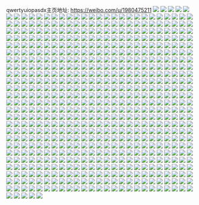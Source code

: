 qwertyuiopasdx主页地址: https://weibo.com/u/1980475211 
![](https://wx4.sinaimg.cn/mw2000/760ba74bly1h9k00n36eyj20u01t2n0a.jpg) 
![](https://wx4.sinaimg.cn/mw2000/760ba74bly1h9k00labpuj20u01t2q5z.jpg) 
![](https://wx4.sinaimg.cn/mw2000/760ba74bly1h9jrll1d9nj20wa16jtup.jpg) 
![](https://wx4.sinaimg.cn/mw2000/760ba74bly1h9aci6cswxj22u324k4qq.jpg) 
![](https://wx4.sinaimg.cn/mw2000/760ba74bly1h97wzvgop1j20wr0okn9o.jpg) 
![](https://wx4.sinaimg.cn/mw2000/760ba74bly1h94jmiwodlj21410u0786.jpg) 
![](https://wx4.sinaimg.cn/mw2000/760ba74bly1h94jmpvxgaj20u0140tcw.jpg) 
![](https://wx4.sinaimg.cn/mw2000/760ba74bly1h94jmqciivj20u0140tfi.jpg) 
![](https://wx4.sinaimg.cn/mw2000/760ba74bly1h90raaej6dj20jj0q076k.jpg) 
![](https://wx4.sinaimg.cn/mw2000/760ba74bly1h8z6myk8o9j20u01t1gmh.jpg) 
![](https://wx4.sinaimg.cn/mw2000/760ba74bly1h8m6moy8s3j21jk223nl0.jpg) 
![](https://wx4.sinaimg.cn/mw2000/760ba74bly1h8m6moj9dsj21jk2237wh.jpg) 
![](https://wx4.sinaimg.cn/mw2000/760ba74bly1h8m6mpfs2jj21jk25bkgc.jpg) 
![](https://wx4.sinaimg.cn/mw2000/760ba74bly1h8m6mq17shj21jk223x08.jpg) 
![](https://wx4.sinaimg.cn/mw2000/760ba74bly1h8fgpt0vmxj21zx2nwe81.jpg) 
![](https://wx4.sinaimg.cn/mw2000/760ba74bly1h8fgpjvkwnj229q30zu0x.jpg) 
![](https://wx4.sinaimg.cn/mw2000/760ba74bly1h80cdphwzmj229i30pb2b.jpg) 
![](https://wx4.sinaimg.cn/mw2000/760ba74bly1h80cdni2dmj22c0340kjp.jpg) 
![](https://wx4.sinaimg.cn/mw2000/760ba74bly1h80cdgxd7oj22c033z1kz.jpg) 
![](https://wx4.sinaimg.cn/mw2000/760ba74bly1h80cdquczjj22c0340kjm.jpg) 
![](https://wx4.sinaimg.cn/mw2000/760ba74bly1h7nj5rzy2nj227k340qv8.jpg) 
![](https://wx4.sinaimg.cn/mw2000/760ba74bly1h7nj5x17hkj22c0340x6q.jpg) 
![](https://wx4.sinaimg.cn/mw2000/760ba74bly1h7nj5ojhczj22c03404qs.jpg) 
![](https://wx4.sinaimg.cn/mw2000/760ba74bly1h7nj5z0n31j22c0340b2c.jpg) 
![](https://wx4.sinaimg.cn/mw2000/760ba74bly1h7nj5mbtd7j22c0340npj.jpg) 
![](https://wx4.sinaimg.cn/mw2000/760ba74bly1h7nj5pex4bj22av32jb2a.jpg) 
![](https://wx4.sinaimg.cn/mw2000/760ba74bly1h7mb790vxsj228z2zz1ky.jpg) 
![](https://wx4.sinaimg.cn/mw2000/760ba74bly1h7mb77huz4j22c0340nin.jpg) 
![](https://wx4.sinaimg.cn/mw2000/760ba74bly1h7fij8qgzzj22c0340hdu.jpg) 
![](https://wx4.sinaimg.cn/mw2000/760ba74bly1h7fij7cvzzj21ys2mdb2b.jpg) 
![](https://wx4.sinaimg.cn/mw2000/760ba74bly1h7ef0f6cetj20u0190nbi.jpg) 
![](https://wx4.sinaimg.cn/mw2000/760ba74bly1h7ef0hksr4j20u0190as6.jpg) 
![](https://wx4.sinaimg.cn/mw2000/760ba74bly1h7ef0gq29kj20u01914ab.jpg) 
![](https://wx4.sinaimg.cn/mw2000/760ba74bly1h7ef0i4iszj20u0190dpn.jpg) 
![](https://wx4.sinaimg.cn/mw2000/760ba74bly1h78dbop3gaj20u014sgob.jpg) 
![](https://wx4.sinaimg.cn/mw2000/760ba74bly1h78dbmiayoj20u014sjxm.jpg) 
![](https://wx4.sinaimg.cn/mw2000/760ba74bly1h78dbn6yx8j20u0140mzx.jpg) 
![](https://wx4.sinaimg.cn/mw2000/760ba74bly1h78dblwo8mj20u014stno.jpg) 
![](https://wx4.sinaimg.cn/mw2000/760ba74bly1h78dbnv6v3j20u014sdnb.jpg) 
![](https://wx4.sinaimg.cn/mw2000/760ba74bly1h78dbp65owj20u01400tr.jpg) 
![](https://wx4.sinaimg.cn/mw2000/760ba74bly1h78dbq2qjsj20u0140k0f.jpg) 
![](https://wx4.sinaimg.cn/mw2000/760ba74bly1h78dbl0fzwj20u014s10i.jpg) 
![](https://wx4.sinaimg.cn/mw2000/760ba74bly1h6zzf0xfflj20zk1hck10.jpg) 
![](https://wx4.sinaimg.cn/mw2000/760ba74bly1h6zzf2h7uvj20zk1hcn6t.jpg) 
![](https://wx4.sinaimg.cn/mw2000/760ba74bly1h6zxi3ouxtj213t1h37r6.jpg) 
![](https://wx4.sinaimg.cn/mw2000/760ba74bly1h6zzf4aofzj217g1lxhc2.jpg) 
![](https://wx4.sinaimg.cn/mw2000/760ba74bly1h6y5zttzu3j20u014013s.jpg) 
![](https://wx4.sinaimg.cn/mw2000/760ba74bly1h6y5zt07y2j20u013ztg5.jpg) 
![](https://wx4.sinaimg.cn/mw2000/760ba74bly1h6y5zrpxuoj20u014043w.jpg) 
![](https://wx4.sinaimg.cn/mw2000/760ba74bly1h6y5zr2bxuj20u01403yr.jpg) 
![](https://wx4.sinaimg.cn/mw2000/760ba74bly1h6y5zqm1mdj21400u0tc1.jpg) 
![](https://wx4.sinaimg.cn/mw2000/760ba74bly1h6y5zs9ejmj21400u0wik.jpg) 
![](https://wx4.sinaimg.cn/mw2000/760ba74bly1h5ckjjndx9j21ud2rkx6p.jpg) 
![](https://wx4.sinaimg.cn/mw2000/760ba74bly1h53yz5aytnj21qx2bwe82.jpg) 
![](https://wx4.sinaimg.cn/mw2000/760ba74bly1h53yz6duicj20wi17ctli.jpg) 
![](https://wx4.sinaimg.cn/mw2000/760ba74bly1h4ntgvsgotj22c03407wk.jpg) 
![](https://wx4.sinaimg.cn/mw2000/760ba74bly1h4ntgdado3j22c0340npe.jpg) 
![](https://wx4.sinaimg.cn/mw2000/760ba74bly1h4ntgoglswj22c0340npe.jpg) 
![](https://wx4.sinaimg.cn/mw2000/760ba74bly1h4nth07y3uj223d2shb29.jpg) 
![](https://wx4.sinaimg.cn/mw2000/760ba74bly1h4ntihjvjpj226s2x2b29.jpg) 
![](https://wx4.sinaimg.cn/mw2000/760ba74bly1h4ntigm8boj22c03401kz.jpg) 
![](https://wx4.sinaimg.cn/mw2000/760ba74bly1h4ntgxvvraj22c0340hdt.jpg) 
![](https://wx4.sinaimg.cn/mw2000/760ba74bly1h4ntgypge0j22n91zgb29.jpg) 
![](https://wx4.sinaimg.cn/mw2000/760ba74bly1h4ntght3u2j220s2p1kjl.jpg) 
![](https://wx4.sinaimg.cn/mw2000/760ba74bly1h4ntgjqxwlj22c0340qv7.jpg) 
![](https://wx4.sinaimg.cn/mw2000/760ba74bly1h4ntgu7ivdj22c0340hdu.jpg) 
![](https://wx4.sinaimg.cn/mw2000/760ba74bly1h4ntt0x0hsj22c0340b2a.jpg) 
![](https://wx4.sinaimg.cn/mw2000/760ba74bly1h4ntgcbujgj20vc15sne8.jpg) 
![](https://wx4.sinaimg.cn/mw2000/760ba74bly1h4ntglkwavj22c03407wj.jpg) 
![](https://wx4.sinaimg.cn/mw2000/760ba74bly1h4ntjqrwftj20tx13xx5s.jpg) 
![](https://wx4.sinaimg.cn/mw2000/760ba74bly1h4ntifacphj22782xn4qr.jpg) 
![](https://wx4.sinaimg.cn/mw2000/760ba74bly1h4ntgwwlubj224p2uax6p.jpg) 
![](https://wx4.sinaimg.cn/mw2000/760ba74bly1h4n2h4be2rj20u0140wxa.jpg) 
![](https://wx4.sinaimg.cn/mw2000/760ba74bly1h4n2h3ndxpj20u2142k54.jpg) 
![](https://wx4.sinaimg.cn/mw2000/760ba74bly1h4n2h32v6wj20rl10sdy4.jpg) 
![](https://wx4.sinaimg.cn/mw2000/760ba74bly1h4n2h1wqglj20u2142wr0.jpg) 
![](https://wx4.sinaimg.cn/mw2000/760ba74bly1h4n2h7q3s5j229p30xx6p.jpg) 
![](https://wx4.sinaimg.cn/mw2000/760ba74bly1h4n2h9eeslj20vc15swwd.jpg) 
![](https://wx4.sinaimg.cn/mw2000/760ba74bly1h4n2hwqt3zj23402c0hdu.jpg) 
![](https://wx4.sinaimg.cn/mw2000/760ba74bly1h4n2h52nvlj20u0140qes.jpg) 
![](https://wx4.sinaimg.cn/mw2000/760ba74bly1h4n2h5pquaj22c0340neg.jpg) 
![](https://wx4.sinaimg.cn/mw2000/760ba74bly1h3izgo72knj22c0340npe.jpg) 
![](https://wx4.sinaimg.cn/mw2000/760ba74bly1h3b7h5mvu7j218z0u0n9v.jpg) 
![](https://wx4.sinaimg.cn/mw2000/760ba74bly1h3b7wz6v3xj22c01r0b2a.jpg) 
![](https://wx4.sinaimg.cn/mw2000/760ba74bly1h3b7h6f9qyj22c01r0u0x.jpg) 
![](https://wx4.sinaimg.cn/mw2000/760ba74bly1h3b7h59tw2j23402c0b2a.jpg) 
![](https://wx4.sinaimg.cn/mw2000/760ba74bly1h3b7h819r3j23402c0e83.jpg) 
![](https://wx4.sinaimg.cn/mw2000/760ba74bly1h3b7h48chgj20gg0ccmz1.jpg) 
![](https://wx4.sinaimg.cn/mw2000/760ba74bly1h334ukg1jgj21ur2s51ky.jpg) 
![](https://wx4.sinaimg.cn/mw2000/760ba74bly1h334uje2ndj222o3407wj.jpg) 
![](https://wx4.sinaimg.cn/mw2000/760ba74bly1h334udfj1fj222o340u0x.jpg) 
![](https://wx4.sinaimg.cn/mw2000/760ba74bly1h3354xbqzdj21rd2n24p4.jpg) 
![](https://wx4.sinaimg.cn/mw2000/760ba74bly1h334ufxlv0j23402c0kjm.jpg) 
![](https://wx4.sinaimg.cn/mw2000/760ba74bly1h334ucav9vj22801o04qp.jpg) 
![](https://wx4.sinaimg.cn/mw2000/760ba74bly1h334ui0zvpj23402c0tyi.jpg) 
![](https://wx4.sinaimg.cn/mw2000/760ba74bly1h334uh3km0j222o340b29.jpg) 
![](https://wx4.sinaimg.cn/mw2000/760ba74bly1h334ulhvw7j222o3407wh.jpg) 
![](https://wx4.sinaimg.cn/mw2000/760ba74bly1h2ie5jww8oj21e011i7l0.jpg) 
![](https://wx4.sinaimg.cn/mw2000/760ba74bly1h2ie5doq8cj21e011i192.jpg) 
![](https://wx4.sinaimg.cn/mw2000/760ba74bly1h2ie5ixqmwj21e011ik6d.jpg) 
![](https://wx4.sinaimg.cn/mw2000/760ba74bly1h2ie5i7dvfj21e011i7k3.jpg) 
![](https://wx4.sinaimg.cn/mw2000/760ba74bly1h2ie5fdixpj21e011iwvf.jpg) 
![](https://wx4.sinaimg.cn/mw2000/760ba74bly1h2ie5hc84tj21e011itrh.jpg) 
![](https://wx4.sinaimg.cn/mw2000/760ba74bly1h1ysmtjdf9j21n72gshdt.jpg) 
![](https://wx4.sinaimg.cn/mw2000/760ba74bly1h1ysmvigalj21z22yle82.jpg) 
![](https://wx4.sinaimg.cn/mw2000/760ba74bly1h1snxoio8ij22c03404qq.jpg) 
![](https://wx4.sinaimg.cn/mw2000/760ba74bly1h1snxr0tyyj22c0340b29.jpg) 
![](https://wx4.sinaimg.cn/mw2000/760ba74bly1h1snxq7b2zj21ac1sd4qp.jpg) 
![](https://wx4.sinaimg.cn/mw2000/760ba74bly1h1snxsaapsj21va2hq1ky.jpg) 
![](https://wx4.sinaimg.cn/mw2000/760ba74bly1h1snxpgys8j21o0280u0x.jpg) 
![](https://wx4.sinaimg.cn/mw2000/760ba74bly1h1sny9hqxyj22c0340hdv.jpg) 
![](https://wx4.sinaimg.cn/mw2000/760ba74bly1h1m53x3wymj23402by7wj.jpg) 
![](https://wx4.sinaimg.cn/mw2000/760ba74bly1h1m53ttmonj23402byhdu.jpg) 
![](https://wx4.sinaimg.cn/mw2000/760ba74bly1h1m541u43bj23402by7wj.jpg) 
![](https://wx4.sinaimg.cn/mw2000/760ba74bly1h1m53mfhj9j23402bye83.jpg) 
![](https://wx4.sinaimg.cn/mw2000/760ba74bly1h1m53yqujmj23402by1ky.jpg) 
![](https://wx4.sinaimg.cn/mw2000/760ba74bly1h1m587n217j23402byb2a.jpg) 
![](https://wx4.sinaimg.cn/mw2000/760ba74bly1h1m54531pkj23402byb2b.jpg) 
![](https://wx4.sinaimg.cn/mw2000/760ba74bly1h1m53ry4exj23402byu0z.jpg) 
![](https://wx4.sinaimg.cn/mw2000/760ba74bly1h1m53ouglwj22c033yb2b.jpg) 
![](https://wx4.sinaimg.cn/mw2000/760ba74bly1h1gkft9tk1j21kw2dcx6q.jpg) 
![](https://wx4.sinaimg.cn/mw2000/760ba74bly1h1gkia7b7nj21kw2dcnpd.jpg) 
![](https://wx4.sinaimg.cn/mw2000/760ba74bly1h1gkktzce9j21kw2dcqv6.jpg) 
![](https://wx4.sinaimg.cn/mw2000/760ba74bly1h1gkkqdrr1j21kw2dcnpe.jpg) 
![](https://wx4.sinaimg.cn/mw2000/760ba74bly1h1gkfxbdc5j21kw2dcx6q.jpg) 
![](https://wx4.sinaimg.cn/mw2000/760ba74bly1h1gkfp2ogxj21kw2dchdt.jpg) 
![](https://wx4.sinaimg.cn/mw2000/760ba74bly1h0r200229oj23402c0hdt.jpg) 
![](https://wx4.sinaimg.cn/mw2000/760ba74bly1h0r1zvqtrij22c033yu0z.jpg) 
![](https://wx4.sinaimg.cn/mw2000/760ba74bly1h0r1ys28omj227o2y81kz.jpg) 
![](https://wx4.sinaimg.cn/mw2000/760ba74bly1h0r20jauf9j221f2pw7wi.jpg) 
![](https://wx4.sinaimg.cn/mw2000/760ba74bly1h0r21561y6j22c0340kjn.jpg) 
![](https://wx4.sinaimg.cn/mw2000/760ba74bly1h0r20v1yqpj225l2vghdu.jpg) 
![](https://wx4.sinaimg.cn/mw2000/760ba74bly1h0r1zd95kzj22c0340npe.jpg) 
![](https://wx4.sinaimg.cn/mw2000/760ba74bly1h0r1z38h0uj22c03407wj.jpg) 
![](https://wx4.sinaimg.cn/mw2000/760ba74bly1h0r21b58oaj227q2ybx6p.jpg) 
![](https://wx4.sinaimg.cn/mw2000/760ba74bly1gzr4jnz1t8j21ou294u0x.jpg) 
![](https://wx4.sinaimg.cn/mw2000/760ba74bly1gzr4jmhe3vj23402c04qr.jpg) 
![](https://wx4.sinaimg.cn/mw2000/760ba74bly1gzj0xfj4tkj21410u0tf5.jpg) 
![](https://wx4.sinaimg.cn/mw2000/760ba74bly1gzj0xf89gfj21410u0doh.jpg) 
![](https://wx4.sinaimg.cn/mw2000/760ba74bly1gzj0xg0c27j21410u07ap.jpg) 
![](https://wx4.sinaimg.cn/mw2000/760ba74bly1gzj0xh67qij21410u07eg.jpg) 
![](https://wx4.sinaimg.cn/mw2000/760ba74bly1gzj0xhz6x9j21410u0k3a.jpg) 
![](https://wx4.sinaimg.cn/mw2000/760ba74bly1gzj0xgaql0j21410u0k0b.jpg) 
![](https://wx4.sinaimg.cn/mw2000/760ba74bly1gzj0xikwuqj21410u0dpj.jpg) 
![](https://wx4.sinaimg.cn/mw2000/760ba74bly1gzj14bi35kj21410u0gsl.jpg) 
![](https://wx4.sinaimg.cn/mw2000/760ba74bly1gzj18mimv7j20u013zdqi.jpg) 
![](https://wx4.sinaimg.cn/mw2000/760ba74bly1gzekiyrll4j20ti0ti44y.jpg) 
![](https://wx4.sinaimg.cn/mw2000/760ba74bly1gzbrjopq77j20u0140q7j.jpg) 
![](https://wx4.sinaimg.cn/mw2000/760ba74bly1gzbrjw7f0xj20u01407a9.jpg) 
![](https://wx4.sinaimg.cn/mw2000/760ba74bly1gzbrjobzz6j20lj0g5mz4.jpg) 
![](https://wx4.sinaimg.cn/mw2000/760ba74bly1gzbrihbh1dj21400u0jzd.jpg) 
![](https://wx4.sinaimg.cn/mw2000/760ba74bly1gzbrigynetj20u02fjh1n.jpg) 
![](https://wx4.sinaimg.cn/mw2000/760ba74bly1gzbrn3q518j20u0140whp.jpg) 
![](https://wx4.sinaimg.cn/mw2000/760ba74bly1gzbronibvsj213y0tydn6.jpg) 
![](https://wx4.sinaimg.cn/mw2000/760ba74bly1gzbrjp3n6xj20u0140woa.jpg) 
![](https://wx4.sinaimg.cn/mw2000/760ba74bly1gzbrifjw7wj20u00u0grh.jpg) 
![](https://wx4.sinaimg.cn/mw2000/760ba74bly1gzbrignkmuj20u01htjxv.jpg) 
![](https://wx4.sinaimg.cn/mw2000/760ba74bly1gzbrif3bz1j20u0140adt.jpg) 
![](https://wx4.sinaimg.cn/mw2000/760ba74bly1gz9zfcv3ypj21900u0jxg.jpg) 
![](https://wx4.sinaimg.cn/mw2000/760ba74bly1gz02skiukmj20u0191ag0.jpg) 
![](https://wx4.sinaimg.cn/mw2000/760ba74bly1gz02sk3j8wj20u0190wh7.jpg) 
![](https://wx4.sinaimg.cn/mw2000/760ba74bly1gyhwqko2a1j21ts2qo4qq.jpg) 
![](https://wx4.sinaimg.cn/mw2000/760ba74bly1gyhwqe3rsrj222m33zhdu.jpg) 
![](https://wx4.sinaimg.cn/mw2000/760ba74bly1gyhwqi1m9uj21kw2dcqv5.jpg) 
![](https://wx4.sinaimg.cn/mw2000/760ba74bly1gyfxb84vngj22202qohdv.jpg) 
![](https://wx4.sinaimg.cn/mw2000/760ba74bly1gyfxb5v0dhj210p0rjqag.jpg) 
![](https://wx4.sinaimg.cn/mw2000/760ba74bly1gy672cc20oj224s2ub4qq.jpg) 
![](https://wx4.sinaimg.cn/mw2000/760ba74bly1gy66wsex0yj23402by4qr.jpg) 
![](https://wx4.sinaimg.cn/mw2000/760ba74bly1gy66x0m03yj21270snqi6.jpg) 
![](https://wx4.sinaimg.cn/mw2000/760ba74bly1gy66xsqmgzj22432tg1ky.jpg) 
![](https://wx4.sinaimg.cn/mw2000/760ba74bly1gy66xru0qyj20l00s1tdp.jpg) 
![](https://wx4.sinaimg.cn/mw2000/760ba74bly1gy66wvy3q6j23402c0u0y.jpg) 
![](https://wx4.sinaimg.cn/mw2000/760ba74bly1gwkxy1g92jj20m10teq9y.jpg) 
![](https://wx4.sinaimg.cn/mw2000/002a1S4zly1gv93s8nijej62c0340u0y02.jpg) 
![](https://wx4.sinaimg.cn/mw2000/002a1S4zly1gv93pfp67ij61hn1zk7wi02.jpg) 
![](https://wx4.sinaimg.cn/mw2000/002a1S4zly1gv93s5pkqjj62c03407wj02.jpg) 
![](https://wx4.sinaimg.cn/mw2000/002a1S4zly1gv93pkachej61hn1zkhdt02.jpg) 
![](https://wx4.sinaimg.cn/mw2000/002a1S4zly1gv93pnwbrgj62c0340u0x02.jpg) 
![](https://wx4.sinaimg.cn/mw2000/002a1S4zly1gv93pbyrf9j63402c0x6p02.jpg) 
![](https://wx4.sinaimg.cn/mw2000/002a1S4zly1gv93pq9zb6j62c0340qv502.jpg) 
![](https://wx4.sinaimg.cn/mw2000/002a1S4zly1gv93sqrnjej60jk0q2jy402.jpg) 
![](https://wx4.sinaimg.cn/mw2000/002a1S4zly1gv93pltdarj629e30jx6p02.jpg) 
![](https://wx4.sinaimg.cn/mw2000/002a1S4zly1guyyvkd75zj63402c01ky02.jpg) 
![](https://wx4.sinaimg.cn/mw2000/002a1S4zly1guyyvi9ij5j60n01ds7wh02.jpg) 
![](https://wx4.sinaimg.cn/mw2000/760ba74bly1gt6sch05x3j20u0140gt2.jpg) 
![](https://wx4.sinaimg.cn/mw2000/760ba74bly1gt6scgli4lj20u0140ahg.jpg) 
![](https://wx4.sinaimg.cn/mw2000/760ba74bly1gt6sci93umj20u01407dt.jpg) 
![](https://wx4.sinaimg.cn/mw2000/002a1S4zly1gt6sched9ej60u0140ain02.jpg) 
![](https://wx4.sinaimg.cn/mw2000/760ba74bly1gt6scj55rdj20u0140aiv.jpg) 
![](https://wx4.sinaimg.cn/mw2000/760ba74bly1gt6schqosrj21400u07cy.jpg) 
![](https://wx4.sinaimg.cn/mw2000/760ba74bly1gri85u0z6hj21491zkx6q.jpg) 
![](https://wx4.sinaimg.cn/mw2000/760ba74bly1gpk98jd4gij21410u07an.jpg) 
![](https://wx4.sinaimg.cn/mw2000/760ba74bly1gpk98juc9kj20u0140qka.jpg) 
![](https://wx4.sinaimg.cn/mw2000/760ba74bly1gpk98kkivsj20u0140nct.jpg) 
![](https://wx4.sinaimg.cn/mw2000/760ba74bly1gpk98j1aktj20u01400xu.jpg) 
![](https://wx4.sinaimg.cn/mw2000/760ba74bly1gpk98kzdouj20u013i47p.jpg) 
![](https://wx4.sinaimg.cn/mw2000/760ba74bly1gpk98ldcynj20u0140alj.jpg) 
![](https://wx4.sinaimg.cn/mw2000/760ba74bly1gp9snp9cwlj20u0140494.jpg) 
![](https://wx4.sinaimg.cn/mw2000/760ba74bly1gp9snoqy9kj20u0140dqc.jpg) 
![](https://wx4.sinaimg.cn/mw2000/760ba74bly1gp16idusxij23402c0kjl.jpg) 
![](https://wx4.sinaimg.cn/mw2000/760ba74bly1gp16ih8z1kj22c03407wi.jpg) 
![](https://wx4.sinaimg.cn/mw2000/760ba74bly1gp16iibucgj21zt2nrx6p.jpg) 
![](https://wx4.sinaimg.cn/mw2000/760ba74bly1gp16km9n27j23402c0qlc.jpg) 
![](https://wx4.sinaimg.cn/mw2000/760ba74bly1gp16ibacbtj22c0340b2a.jpg) 
![](https://wx4.sinaimg.cn/mw2000/760ba74bly1gp16icjdrpj20n01bx4hy.jpg) 
![](https://wx4.sinaimg.cn/mw2000/760ba74bly1gnma34rqz8j21400u0k0t.jpg) 
![](https://wx4.sinaimg.cn/mw2000/760ba74bly1gnma0xtzmoj21400u0n6z.jpg) 
![](https://wx4.sinaimg.cn/mw2000/760ba74bly1gnma0yeqxfj20u0140wo2.jpg) 
![](https://wx4.sinaimg.cn/mw2000/760ba74bly1gnma10a4gbj21400u0gyf.jpg) 
![](https://wx4.sinaimg.cn/mw2000/760ba74bly1gnma0x98olj20u013zdkn.jpg) 
![](https://wx4.sinaimg.cn/mw2000/760ba74bly1gnma0xkj0aj20n016fgt1.jpg) 
![](https://wx4.sinaimg.cn/mw2000/760ba74bly1gnd4k7i051j2296308qrx.jpg) 
![](https://wx4.sinaimg.cn/mw2000/760ba74bly1gnd4k10la0j22c0340kjn.jpg) 
![](https://wx4.sinaimg.cn/mw2000/760ba74bly1gnd4jmjijhj22yo280u0z.jpg) 
![](https://wx4.sinaimg.cn/mw2000/760ba74bly1gnd4k6ffmaj22c0340hdw.jpg) 
![](https://wx4.sinaimg.cn/mw2000/760ba74bly1gnd4kjcz8rj228c2z40zx.jpg) 
![](https://wx4.sinaimg.cn/mw2000/760ba74bly1gnd4k350xxj23402c0hdt.jpg) 
![](https://wx4.sinaimg.cn/mw2000/760ba74bly1gnd4jslxfdj23402c0npd.jpg) 
![](https://wx4.sinaimg.cn/mw2000/760ba74bly1gnd4jv2skwj22c0340b2a.jpg) 
![](https://wx4.sinaimg.cn/mw2000/760ba74bly1gnd4kf11ucj23402c07wi.jpg) 
![](https://wx4.sinaimg.cn/mw2000/760ba74bly1gnd4k9go0wj22y727nnpd.jpg) 
![](https://wx4.sinaimg.cn/mw2000/760ba74bly1gnd4q9opo7j22c0340npd.jpg) 
![](https://wx4.sinaimg.cn/mw2000/760ba74bly1gnd4jnl9r9j23401qy1ky.jpg) 
![](https://wx4.sinaimg.cn/mw2000/760ba74bly1gnaqm79nzmj20n00yi7es.jpg) 
![](https://wx4.sinaimg.cn/mw2000/760ba74bly1gnaqm971o3j225y2vx1kz.jpg) 
![](https://wx4.sinaimg.cn/mw2000/760ba74bly1gn09r5ehbmj229x317qv5.jpg) 
![](https://wx4.sinaimg.cn/mw2000/760ba74bly1gn09r5vxcvj20n01497ib.jpg) 
![](https://wx4.sinaimg.cn/mw2000/760ba74bly1gn09r4teruj20mh0u0gra.jpg) 
![](https://wx4.sinaimg.cn/mw2000/760ba74bly1gn09ywu09bj21hp1zltqh.jpg) 
![](https://wx4.sinaimg.cn/mw2000/760ba74bly1gn09r3o4qoj22c0340kjm.jpg) 
![](https://wx4.sinaimg.cn/mw2000/760ba74bly1gn09r46yc4j20tz13zwkw.jpg) 
![](https://wx4.sinaimg.cn/mw2000/760ba74bly1gn09n6p6uzj20mh0u0agc.jpg) 
![](https://wx4.sinaimg.cn/mw2000/760ba74bly1gn09r1p0gqj22c03407wi.jpg) 
![](https://wx4.sinaimg.cn/mw2000/760ba74bly1gn0a2n0qjdj22a131dqv5.jpg) 
![](https://wx4.sinaimg.cn/mw2000/760ba74bly1glxzcqri73j22c03407wi.jpg) 
![](https://wx4.sinaimg.cn/mw2000/760ba74bly1glln0uinfyj23402c0b2a.jpg) 
![](https://wx4.sinaimg.cn/mw2000/760ba74bly1glln0op8fqj21fe1fe7q6.jpg) 
![](https://wx4.sinaimg.cn/mw2000/760ba74bly1glln0pls66j22c0340azv.jpg) 
![](https://wx4.sinaimg.cn/mw2000/760ba74bly1glln0r92uij22c0340b29.jpg) 
![](https://wx4.sinaimg.cn/mw2000/760ba74bly1glln0o62jjj20qn0zj1dv.jpg) 
![](https://wx4.sinaimg.cn/mw2000/760ba74bly1glln0ntc7vj20qs0zpqav.jpg) 
![](https://wx4.sinaimg.cn/mw2000/760ba74bly1glln5jkol5j21c50r312r.jpg) 
![](https://wx4.sinaimg.cn/mw2000/760ba74bly1glln61f2yxj22c0340kjm.jpg) 
![](https://wx4.sinaimg.cn/mw2000/760ba74bly1glln0scldsj21nq27mx4a.jpg) 
![](https://wx4.sinaimg.cn/mw2000/760ba74bly1gl9iqbmnr1j20ty0mhdjx.jpg) 
![](https://wx4.sinaimg.cn/mw2000/760ba74bly1gl0f0k0btbj21y12ld7wi.jpg) 
![](https://wx4.sinaimg.cn/mw2000/760ba74bly1gl0f0lqr54j22pg2121ky.jpg) 
![](https://wx4.sinaimg.cn/mw2000/760ba74bly1gkxqnhk9ywj22c03404qp.jpg) 
![](https://wx4.sinaimg.cn/mw2000/760ba74bly1gkxqs0xqczj20u0140hdt.jpg) 
![](https://wx4.sinaimg.cn/mw2000/760ba74bly1gkxqqwhssyj229n30unpf.jpg) 
![](https://wx4.sinaimg.cn/mw2000/760ba74bly1gkxqne4uzlj22c03404qq.jpg) 
![](https://wx4.sinaimg.cn/mw2000/760ba74bly1gkxqnqyf2tj21lm24tb0l.jpg) 
![](https://wx4.sinaimg.cn/mw2000/760ba74bly1gkxqrz8z5sj23402c0nep.jpg) 
![](https://wx4.sinaimg.cn/mw2000/760ba74bly1gkjy35p7l1j21hn1zk4qq.jpg) 
![](https://wx4.sinaimg.cn/mw2000/760ba74bly1gkjy28tqabj21zk1hn4qu.jpg) 
![](https://wx4.sinaimg.cn/mw2000/760ba74bly1gkjy2ebo53j21ho1zkb2d.jpg) 
![](https://wx4.sinaimg.cn/mw2000/760ba74bly1gkjy2bnhumj21hn1zk7wl.jpg) 
![](https://wx4.sinaimg.cn/mw2000/760ba74bly1gkjy340wmpj22c0340hdy.jpg) 
![](https://wx4.sinaimg.cn/mw2000/760ba74bly1gkjy36oahrj21d41th7wh.jpg) 
![](https://wx4.sinaimg.cn/mw2000/760ba74bly1gkis325kp1j22c03401ky.jpg) 
![](https://wx4.sinaimg.cn/mw2000/760ba74bly1gkh002n94dj21y31gl1kx.jpg) 
![](https://wx4.sinaimg.cn/mw2000/760ba74bly1gkh00359oyj20n00yiaix.jpg) 
![](https://wx4.sinaimg.cn/mw2000/760ba74bly1gkemmlmxk9j20n00cdabx.jpg) 
![](https://wx4.sinaimg.cn/mw2000/760ba74bly1gkemmo549qj21hn1zznpd.jpg) 
![](https://wx4.sinaimg.cn/mw2000/760ba74bly1gkemmmib7tj21ho1zrkhi.jpg) 
![](https://wx4.sinaimg.cn/mw2000/760ba74bly1gkcvp6zfhrj23402c0kjm.jpg) 
![](https://wx4.sinaimg.cn/mw2000/760ba74bly1gkcvp126zbj22c0340e09.jpg) 
![](https://wx4.sinaimg.cn/mw2000/760ba74bly1gkcvp30z6dj22c03404g5.jpg) 
![](https://wx4.sinaimg.cn/mw2000/760ba74bly1gkcvp4knfnj21sc2dsaz6.jpg) 
![](https://wx4.sinaimg.cn/mw2000/760ba74bly1gkcvpm3i9tj22662w8x6p.jpg) 
![](https://wx4.sinaimg.cn/mw2000/760ba74bly1gkcvpkiv3dj22c03401kx.jpg) 
![](https://wx4.sinaimg.cn/mw2000/760ba74bly1gka2khjsozj22xb2b17wj.jpg) 
![](https://wx4.sinaimg.cn/mw2000/760ba74bly1gka2kw4xj3j22c0340e83.jpg) 
![](https://wx4.sinaimg.cn/mw2000/760ba74bly1gjx3mpgml7j20hw09vjwf.jpg) 
![](https://wx4.sinaimg.cn/mw2000/760ba74bly1gjvtu80w7dj23402c01kz.jpg) 
![](https://wx4.sinaimg.cn/mw2000/760ba74bly1gjt971l2ssj22c0340hdu.jpg) 
![](https://wx4.sinaimg.cn/mw2000/760ba74bly1gjt97atogpj23402c0kjn.jpg) 
![](https://wx4.sinaimg.cn/mw2000/760ba74bly1gjt97e4jigj23402c0u0z.jpg) 
![](https://wx4.sinaimg.cn/mw2000/760ba74bly1gjt976j46yj22272qxx6q.jpg) 
![](https://wx4.sinaimg.cn/mw2000/760ba74bly1gjdih4ilmyj22c0340hb6.jpg) 
![](https://wx4.sinaimg.cn/mw2000/760ba74bly1gj7l2aml5ij23402c0tqb.jpg) 
![](https://wx4.sinaimg.cn/mw2000/760ba74bly1gj7l2ehs7fj23402c0hdu.jpg) 
![](https://wx4.sinaimg.cn/mw2000/760ba74bly1gj7l28krcoj22c0340x6p.jpg) 
![](https://wx4.sinaimg.cn/mw2000/760ba74bly1gj7l5au47mj20tz0mikco.jpg) 
![](https://wx4.sinaimg.cn/mw2000/760ba74bly1gj7l2cfygtj22c0340npe.jpg) 
![](https://wx4.sinaimg.cn/mw2000/760ba74bly1gj7l21vuudj22c03407wj.jpg) 
![](https://wx4.sinaimg.cn/mw2000/760ba74bly1gj7l25dq5pj22c0340u0x.jpg) 
![](https://wx4.sinaimg.cn/mw2000/760ba74bly1gj7l5cyng6j23402c0qv6.jpg) 
![](https://wx4.sinaimg.cn/mw2000/760ba74bly1gj7l236ho6j21sc2dsqv5.jpg) 
![](https://wx4.sinaimg.cn/mw2000/760ba74bly1gj1r6zpw3gj21bt2n3x6p.jpg) 
![](https://wx4.sinaimg.cn/mw2000/760ba74bly1gj1r6y9rbfj219m2pghdt.jpg) 
![](https://wx4.sinaimg.cn/mw2000/760ba74bly1giztod4opoj22c0340npf.jpg) 
![](https://wx4.sinaimg.cn/mw2000/760ba74bly1giztn4894ij22c0340kjn.jpg) 
![](https://wx4.sinaimg.cn/mw2000/760ba74bly1gieovxwk39j21jt22fkjl.jpg) 
![](https://wx4.sinaimg.cn/mw2000/760ba74bly1gieovz56x8j21kw16mhbj.jpg) 
![](https://wx4.sinaimg.cn/mw2000/760ba74bly1ghsxa1559gj22c0340hdu.jpg) 
![](https://wx4.sinaimg.cn/mw2000/760ba74bly1ghsxa38i4vj21zi2nchdt.jpg) 
![](https://wx4.sinaimg.cn/mw2000/760ba74bly1ghsx9x6ai3j23402c0u0x.jpg) 
![](https://wx4.sinaimg.cn/mw2000/760ba74bly1ghsx9v57r5j22c0340npd.jpg) 
![](https://wx4.sinaimg.cn/mw2000/760ba74bly1ghsxa2h878j20n01frx41.jpg) 
![](https://wx4.sinaimg.cn/mw2000/760ba74bly1ghsx9yzicgj230h29du0y.jpg) 
![](https://wx4.sinaimg.cn/mw2000/760ba74bly1ghsxa4gc51j22c0340hdu.jpg) 
![](https://wx4.sinaimg.cn/mw2000/760ba74bly1ghsxa1xtm2j23402c0kjl.jpg) 
![](https://wx4.sinaimg.cn/mw2000/760ba74bly1ghsx9zq02bj20n01bxqix.jpg) 
![](https://wx4.sinaimg.cn/mw2000/760ba74bly1ghctgngxfdj22zl28pu0z.jpg) 
![](https://wx4.sinaimg.cn/mw2000/760ba74bly1gg8df7ilogj22c03404qr.jpg) 
![](https://wx4.sinaimg.cn/mw2000/760ba74bly1gg8df6adtoj22bh33bb2a.jpg) 
![](https://wx4.sinaimg.cn/mw2000/760ba74bly1gg8dfatzyjj21o0280u0x.jpg) 
![](https://wx4.sinaimg.cn/mw2000/760ba74bly1gg8dwcz924j21vi2i0e81.jpg) 
![](https://wx4.sinaimg.cn/mw2000/760ba74bly1gg8df9ufnpj21mk263x6p.jpg) 
![](https://wx4.sinaimg.cn/mw2000/760ba74bly1gg8dyy94bjj23402c0qv5.jpg) 
![](https://wx4.sinaimg.cn/mw2000/760ba74bly1gg4dsz8feij228k2zfnpd.jpg) 
![](https://wx4.sinaimg.cn/mw2000/760ba74bly1gg4dt9dar6j22c0340x6p.jpg) 
![](https://wx4.sinaimg.cn/mw2000/760ba74bly1gg4dzlmoedj20u00midm0.jpg) 
![](https://wx4.sinaimg.cn/mw2000/760ba74bly1gg4dtdjxm4j22xh2724qr.jpg) 
![](https://wx4.sinaimg.cn/mw2000/760ba74bly1gft15e061sj22c0340hdv.jpg) 
![](https://wx4.sinaimg.cn/mw2000/760ba74bly1gft15bavbcj22c03401l1.jpg) 
![](https://wx4.sinaimg.cn/mw2000/760ba74bly1gft15cza28j22c0340kjm.jpg) 
![](https://wx4.sinaimg.cn/mw2000/760ba74bly1gft15c3bu1j23402c0hdt.jpg) 
![](https://wx4.sinaimg.cn/mw2000/760ba74bly1gft15er8e2j22801o07wi.jpg) 
![](https://wx4.sinaimg.cn/mw2000/760ba74bly1gft15rpo4gj20u00mix2a.jpg) 
![](https://wx4.sinaimg.cn/mw2000/760ba74bly1gfbzr39ebwj212e1f7x0d.jpg) 
![](https://wx4.sinaimg.cn/mw2000/760ba74bly1gfbzr1xs0lj21ds0n0b2c.jpg) 
![](https://wx4.sinaimg.cn/mw2000/760ba74bly1gf9quwc07jj233w2bxhdt.jpg) 
![](https://wx4.sinaimg.cn/mw2000/760ba74bly1gf9b3va0gfj22c03401kz.jpg) 
![](https://wx4.sinaimg.cn/mw2000/760ba74bly1gf9b33q08rj22vd25ihdu.jpg) 
![](https://wx4.sinaimg.cn/mw2000/760ba74bly1gf9b34h4n5j20u0140111.jpg) 
![](https://wx4.sinaimg.cn/mw2000/760ba74bly1gf9b3wx0rlj226y2x9qv6.jpg) 
![](https://wx4.sinaimg.cn/mw2000/760ba74bly1gf9b2dgltnj22c0340e83.jpg) 
![](https://wx4.sinaimg.cn/mw2000/760ba74bly1gf9b2jlr5qj23402c0b29.jpg) 
![](https://wx4.sinaimg.cn/mw2000/760ba74bly1gf9b2i10zcj22c0340x6q.jpg) 
![](https://wx4.sinaimg.cn/mw2000/760ba74bly1gf9b2ndo20j21fz0t87mu.jpg) 
![](https://wx4.sinaimg.cn/mw2000/760ba74bly1gf9b35uw2yj222g2r9qv5.jpg) 
![](https://wx4.sinaimg.cn/mw2000/760ba74bly1ges8ha7yirj22c03401kz.jpg) 
![](https://wx4.sinaimg.cn/mw2000/760ba74bly1ges7wdyhnrj21150rub29.jpg) 
![](https://wx4.sinaimg.cn/mw2000/760ba74bly1ges8qrtuk7j20n00yi7mg.jpg) 
![](https://wx4.sinaimg.cn/mw2000/760ba74bly1ges8gwsub6j22c03407wi.jpg) 
![](https://wx4.sinaimg.cn/mw2000/760ba74bly1ges61pcrpmj23402c04qs.jpg) 
![](https://wx4.sinaimg.cn/mw2000/760ba74bly1ges94uncm5j21400ty4qp.jpg) 
![](https://wx4.sinaimg.cn/mw2000/760ba74bly1ges94wyc5zj213u0tue81.jpg) 
![](https://wx4.sinaimg.cn/mw2000/760ba74bly1ges97c6rk7j20mi0u01ja.jpg) 
![](https://wx4.sinaimg.cn/mw2000/760ba74bly1ges97h9zmpj20u00u0kjl.jpg) 
![](https://wx4.sinaimg.cn/mw2000/760ba74bly1ges7w9zpmmj20u00u07wh.jpg) 
![](https://wx4.sinaimg.cn/mw2000/760ba74bly1ges77v40fwj20su0lmts4.jpg) 
![](https://wx4.sinaimg.cn/mw2000/760ba74bly1ges8nxek7pj23402c0u0z.jpg) 
![](https://wx4.sinaimg.cn/mw2000/760ba74bly1ges96kiws7j21ds0n0dw3.jpg) 
![](https://wx4.sinaimg.cn/mw2000/760ba74bly1ges8anb0n9j22c0340nph.jpg) 
![](https://wx4.sinaimg.cn/mw2000/760ba74bly1ges7wggeifj20mi0u04qp.jpg) 
![](https://wx4.sinaimg.cn/mw2000/760ba74bly1ges90soj20j226x2x87wj.jpg) 
![](https://wx4.sinaimg.cn/mw2000/760ba74bly1ges96j16atj213u0tu7wh.jpg) 
![](https://wx4.sinaimg.cn/mw2000/760ba74bly1ges8gn2480j20n01ds7wi.jpg) 
![](https://wx4.sinaimg.cn/mw2000/760ba74bly1ger6qjrc5vj21400u0gt9.jpg) 
![](https://wx4.sinaimg.cn/mw2000/760ba74bly1gemlvd7m6qj21sc1schdt.jpg) 
![](https://wx4.sinaimg.cn/mw2000/760ba74bly1gemlvbtaa8j226h26he82.jpg) 
![](https://wx4.sinaimg.cn/mw2000/760ba74bly1geiijl4zdfj218x1nw7tg.jpg) 
![](https://wx4.sinaimg.cn/mw2000/760ba74bly1geis48vjm5j20n014a1kx.jpg) 
![](https://wx4.sinaimg.cn/mw2000/760ba74bly1geirwqhxr6j21qt2bqkjm.jpg) 
![](https://wx4.sinaimg.cn/mw2000/760ba74bly1geistqu9o3j20u0140hdt.jpg) 
![](https://wx4.sinaimg.cn/mw2000/760ba74bly1geiiu71pl5j21kw16m7wh.jpg) 
![](https://wx4.sinaimg.cn/mw2000/760ba74bly1geirwshwagj22c03404qr.jpg) 
![](https://wx4.sinaimg.cn/mw2000/760ba74bly1geiijb5m1qj22c03401l1.jpg) 
![](https://wx4.sinaimg.cn/mw2000/760ba74bly1geirwuqxsjj2295307qv8.jpg) 
![](https://wx4.sinaimg.cn/mw2000/760ba74bly1geisrd2pquj21o0280hdu.jpg) 
![](https://wx4.sinaimg.cn/mw2000/760ba74bly1geflq9hv2ij21n526v7wi.jpg) 
![](https://wx4.sinaimg.cn/mw2000/760ba74bly1geflr155ajj22tc240hdu.jpg) 
![](https://wx4.sinaimg.cn/mw2000/760ba74bly1geflq7muzaj23232akqv7.jpg) 
![](https://wx4.sinaimg.cn/mw2000/760ba74bly1ge6lntfxw8j22c0340kjl.jpg) 
![](https://wx4.sinaimg.cn/mw2000/760ba74bly1ge6lnrm80pj22c03407wi.jpg) 
![](https://wx4.sinaimg.cn/mw2000/760ba74bly1ge6lnw019dj23402c0npe.jpg) 
![](https://wx4.sinaimg.cn/mw2000/760ba74bly1gdi2dhiximj22uq252npe.jpg) 
![](https://wx4.sinaimg.cn/mw2000/760ba74bly1gdccz4u14gj22c03401ky.jpg) 
![](https://wx4.sinaimg.cn/mw2000/760ba74bly1gdccz3e90pj21xk2krb2a.jpg) 
![](https://wx4.sinaimg.cn/mw2000/760ba74bly1gdccz8jafnj23402c0u0x.jpg) 
![](https://wx4.sinaimg.cn/mw2000/760ba74bly1gdcd7ponuhj22402404qp.jpg) 
![](https://wx4.sinaimg.cn/mw2000/760ba74bly1gdcczg7zjpj2240240h1z.jpg) 
![](https://wx4.sinaimg.cn/mw2000/760ba74bly1gdcczhu0xvj221t21tu0z.jpg) 
![](https://wx4.sinaimg.cn/mw2000/760ba74bly1gdcd48sgaij23402c0npd.jpg) 
![](https://wx4.sinaimg.cn/mw2000/760ba74bly1gdcd0sp2hfj23402c0u0x.jpg) 
![](https://wx4.sinaimg.cn/mw2000/760ba74bly1gdcd2zcn7zj23402c0u0x.jpg) 
![](https://wx4.sinaimg.cn/mw2000/760ba74bly1gdcczdp6u6j23402c0e82.jpg) 
![](https://wx4.sinaimg.cn/mw2000/760ba74bly1gdcczj8zwaj23402c07wi.jpg) 
![](https://wx4.sinaimg.cn/mw2000/760ba74bly1gdcd838cknj22c03401kz.jpg) 
![](https://wx4.sinaimg.cn/mw2000/760ba74bly1gdcczvupj5j22zy28yx6r.jpg) 
![](https://wx4.sinaimg.cn/mw2000/760ba74bly1gdcczo6s6wj23402c01ky.jpg) 
![](https://wx4.sinaimg.cn/mw2000/760ba74bly1gdcczloslqj23402c04qp.jpg) 
![](https://wx4.sinaimg.cn/mw2000/760ba74bly1gdcczswvb2j22xw27fu0z.jpg) 
![](https://wx4.sinaimg.cn/mw2000/760ba74bly1gdcczqwszzj22l81xy7wh.jpg) 
![](https://wx4.sinaimg.cn/mw2000/760ba74bly1gdcd0vmvbrj22c03404qr.jpg) 
![](https://wx4.sinaimg.cn/mw2000/760ba74bly1gd0rmgnw14j22c03404qq.jpg) 
![](https://wx4.sinaimg.cn/mw2000/760ba74bly1gd0rmfqn0lj228n2zjnpd.jpg) 
![](https://wx4.sinaimg.cn/mw2000/760ba74bly1gcmzph116zj21901o0u0x.jpg) 
![](https://wx4.sinaimg.cn/mw2000/760ba74bly1gcmzp830djj23402c04qt.jpg) 
![](https://wx4.sinaimg.cn/mw2000/760ba74bly1gcmzpdm3dhj22c0340kjo.jpg) 
![](https://wx4.sinaimg.cn/mw2000/760ba74bly1gcmzp9fduvj23402c07wj.jpg) 
![](https://wx4.sinaimg.cn/mw2000/760ba74bly1gcmzpfisdpj23402c0nph.jpg) 
![](https://wx4.sinaimg.cn/mw2000/760ba74bly1gcmzpi7a4vj20i00o0th3.jpg) 
![](https://wx4.sinaimg.cn/mw2000/760ba74bly1gc0rq1lmkwj20u0140nef.jpg) 
![](https://wx4.sinaimg.cn/mw2000/760ba74bly1gc0rq6y9q8j22bb3321kz.jpg) 
![](https://wx4.sinaimg.cn/mw2000/760ba74bly1gc0rwuw4pej23402c0npf.jpg) 
![](https://wx4.sinaimg.cn/mw2000/760ba74bly1gc0rwltgkvj23402c01kz.jpg) 
![](https://wx4.sinaimg.cn/mw2000/760ba74bly1gc0rq4qrmjj22c0340hdu.jpg) 
![](https://wx4.sinaimg.cn/mw2000/760ba74bly1gc0s28es2aj20n01a0dxq.jpg) 
![](https://wx4.sinaimg.cn/mw2000/760ba74bly1gb99z8v14vj22c0340b2b.jpg) 
![](https://wx4.sinaimg.cn/mw2000/760ba74bly1gb99z7291ij22c03404qr.jpg) 
![](https://wx4.sinaimg.cn/mw2000/760ba74bly1gb99z3q5zej22c03407wi.jpg) 
![](https://wx4.sinaimg.cn/mw2000/760ba74bly1gb9a2fzkqbj22c03407wj.jpg) 
![](https://wx4.sinaimg.cn/mw2000/760ba74bly1gayb35hq9gj22c0340kjm.jpg) 
![](https://wx4.sinaimg.cn/mw2000/760ba74bly1ganynxmhmjj23402c0qv5.jpg) 
![](https://wx4.sinaimg.cn/mw2000/760ba74bly1gacvk6nrh2j22c0340u0x.jpg) 
![](https://wx4.sinaimg.cn/mw2000/760ba74bly1gacvk4zafxj224m2u54qr.jpg) 
![](https://wx4.sinaimg.cn/mw2000/760ba74bly1gacvlncgvuj23402c0hdu.jpg) 
![](https://wx4.sinaimg.cn/mw2000/760ba74bly1gacvk2fltij23402c0qhk.jpg) 
![](https://wx4.sinaimg.cn/mw2000/760ba74bly1gacvhtqlvyj23402c07o4.jpg) 
![](https://wx4.sinaimg.cn/mw2000/760ba74bly1gacvffa3kzj223u1ksb29.jpg) 
![](https://wx4.sinaimg.cn/mw2000/760ba74bly1gacvlrgnxij23402c0qv5.jpg) 
![](https://wx4.sinaimg.cn/mw2000/760ba74bly1gacvlp9aymj23402c01kx.jpg) 
![](https://wx4.sinaimg.cn/mw2000/760ba74bly1gacvk8qiq7j22c0340kjm.jpg) 
![](https://wx4.sinaimg.cn/mw2000/760ba74bly1gacvfh1vx7j22c0340hdx.jpg) 
![](https://wx4.sinaimg.cn/mw2000/760ba74bly1gacvfj3vazj22c02c0npf.jpg) 
![](https://wx4.sinaimg.cn/mw2000/760ba74bly1gacvkaunr8j22052o7e81.jpg) 
![](https://wx4.sinaimg.cn/mw2000/760ba74bly1gacvljdk8hj22c0340qv6.jpg) 
![](https://wx4.sinaimg.cn/mw2000/760ba74bly1gacvlkute9j22c03404qr.jpg) 
![](https://wx4.sinaimg.cn/mw2000/760ba74bly1gacvjr67vlj23402c0e82.jpg) 
![](https://wx4.sinaimg.cn/mw2000/760ba74bly1gacvlhb2o7j23402c07wh.jpg) 
![](https://wx4.sinaimg.cn/mw2000/760ba74bly1gacvjot8mcj23402c0b29.jpg) 
![](https://wx4.sinaimg.cn/mw2000/760ba74bly1gacvgzlmj2j23402c0b29.jpg) 
![](https://wx4.sinaimg.cn/mw2000/760ba74bgy1ga9irl83w0j22c0340npe.jpg) 
![](https://wx4.sinaimg.cn/mw2000/760ba74bgy1ga9ircjh1uj22c0340npe.jpg) 
![](https://wx4.sinaimg.cn/mw2000/760ba74bly1ga5qzlx29aj23402c0qv7.jpg) 
![](https://wx4.sinaimg.cn/mw2000/760ba74bly1ga5qzngnbij22yl27tnpe.jpg) 
![](https://wx4.sinaimg.cn/mw2000/760ba74bly1ga5qzpulccj22c03401l0.jpg) 
![](https://wx4.sinaimg.cn/mw2000/760ba74bly1ga5qzsfchtj22c0340npe.jpg) 
![](https://wx4.sinaimg.cn/mw2000/760ba74bly1ga5r21gs1ij23402c0kjm.jpg) 
![](https://wx4.sinaimg.cn/mw2000/760ba74bly1ga5qztcdexj23402c04jd.jpg) 
![](https://wx4.sinaimg.cn/mw2000/760ba74bly1g9jcbc3uk9j20u013zthx.jpg) 
![](https://wx4.sinaimg.cn/mw2000/760ba74bly1g9jcbco575j21400u0gsu.jpg) 
![](https://wx4.sinaimg.cn/mw2000/760ba74bly1g9jcbdrmq1j21400u0jy5.jpg) 
![](https://wx4.sinaimg.cn/mw2000/760ba74bly1g9jcbh3mb4j21400u0461.jpg) 
![](https://wx4.sinaimg.cn/mw2000/760ba74bly1g9jcbd92cxj21400u0qbi.jpg) 
![](https://wx4.sinaimg.cn/mw2000/760ba74bly1g9jcbefx7aj21400u0q9k.jpg) 
![](https://wx4.sinaimg.cn/mw2000/760ba74bly1g909jjiv82j21901o07wi.jpg) 
![](https://wx4.sinaimg.cn/mw2000/760ba74bly1g8wi9siqj7j20t47psu0x.jpg) 
![](https://wx4.sinaimg.cn/mw2000/760ba74bly1g8wdnqa7t0j20u02zjto3.jpg) 
![](https://wx4.sinaimg.cn/mw2000/760ba74bly1g8wfle2hnxj20u0140tj3.jpg) 
![](https://wx4.sinaimg.cn/mw2000/760ba74bly1g8wf8ds9dkj21400u07i4.jpg) 
![](https://wx4.sinaimg.cn/mw2000/760ba74bly1g8we51speaj20u0140ahr.jpg) 
![](https://wx4.sinaimg.cn/mw2000/760ba74bly1g8weytyaidj21400u042j.jpg) 
![](https://wx4.sinaimg.cn/mw2000/760ba74bly1g8wfgabi3yj20u0140n0y.jpg) 
![](https://wx4.sinaimg.cn/mw2000/760ba74bly1g8wet744zaj21400u07bv.jpg) 
![](https://wx4.sinaimg.cn/mw2000/760ba74bly1g8wi9jd58wj20u0140q7r.jpg) 
![](https://wx4.sinaimg.cn/mw2000/760ba74bly1g8qcdjig2rj20u0141wm1.jpg) 
![](https://wx4.sinaimg.cn/mw2000/760ba74bly1g8qcdkou2kj20u01407bm.jpg) 
![](https://wx4.sinaimg.cn/mw2000/760ba74bly1g8mwqz6b3tj21o0190000.jpg) 
![](https://wx4.sinaimg.cn/mw2000/760ba74bly1g8igx2u15mj217q1m7qv5.jpg) 
![](https://wx4.sinaimg.cn/mw2000/760ba74bly1g8igx82b9sj21901o0u0x.jpg) 
![](https://wx4.sinaimg.cn/mw2000/760ba74bly1g8igx4596sj218z1o0e81.jpg) 
![](https://wx4.sinaimg.cn/mw2000/760ba74bly1g8ikb3qxe7j21o0280npd.jpg) 
![](https://wx4.sinaimg.cn/mw2000/760ba74bly1g8g8sod7pcj21o01o04qq.jpg) 
![](https://wx4.sinaimg.cn/mw2000/760ba74bly1g89bq2jdn6j20u01hcn1x.jpg) 
![](https://wx4.sinaimg.cn/mw2000/760ba74bly1g89bpxd2zqj20u01hcn2u.jpg) 
![](https://wx4.sinaimg.cn/mw2000/760ba74bly1g864az9vl9j22801o0npd.jpg) 
![](https://wx4.sinaimg.cn/mw2000/760ba74bly1g83yfixxeaj20u0140q6l.jpg) 
![](https://wx4.sinaimg.cn/mw2000/760ba74bly1g83yfibrqrj20hu0nsdi8.jpg) 
![](https://wx4.sinaimg.cn/mw2000/760ba74bly1g7u8xhyca3j21400u0jug.jpg) 
![](https://wx4.sinaimg.cn/mw2000/760ba74bly1g7hycgfofyj21400u0177.jpg) 
![](https://wx4.sinaimg.cn/mw2000/760ba74bly1g7hybwl348j20u0141amv.jpg) 
![](https://wx4.sinaimg.cn/mw2000/760ba74bly1g7hybxwgtyj20u0190drx.jpg) 
![](https://wx4.sinaimg.cn/mw2000/760ba74bly1g7b2crporzj20u00u0gpr.jpg) 
![](https://wx4.sinaimg.cn/mw2000/760ba74bly1g73fjeettmj20hi0ndmzk.jpg) 
![](https://wx4.sinaimg.cn/mw2000/760ba74bly1g73fjftmonj20u0140ags.jpg) 
![](https://wx4.sinaimg.cn/mw2000/760ba74bly1g73fjdvlkqj20i00o00w8.jpg) 
![](https://wx4.sinaimg.cn/mw2000/760ba74bly1g73fkbrq6fj20ku0rs0vq.jpg) 
![](https://wx4.sinaimg.cn/mw2000/760ba74bly1g73flhmb4qj20ku112ju5.jpg) 
![](https://wx4.sinaimg.cn/mw2000/760ba74bly1g73fjeyd67j20i00o0418.jpg) 
![](https://wx4.sinaimg.cn/mw2000/760ba74bly1g6up8i0yl4j20eh0910te.jpg) 
![](https://wx4.sinaimg.cn/mw2000/760ba74bly1g6up31yj6lj20u01hcn66.jpg) 
![](https://wx4.sinaimg.cn/mw2000/760ba74bly1g6ujsfm92ij20i00o0aco.jpg) 
![](https://wx4.sinaimg.cn/mw2000/760ba74bly1g6ujse7lclj20u0190jyw.jpg) 
![](https://wx4.sinaimg.cn/mw2000/760ba74bly1g6oxiaktv0j21400u042o.jpg) 
![](https://wx4.sinaimg.cn/mw2000/760ba74bly1g6oxi8tv65j21400u0q5f.jpg) 
![](https://wx4.sinaimg.cn/mw2000/760ba74bly1g6oxi248dqj21hc0u0dkh.jpg) 
![](https://wx4.sinaimg.cn/mw2000/760ba74bly1g6oxi47ra2j21hc0u0n3s.jpg) 
![](https://wx4.sinaimg.cn/mw2000/760ba74bly1g6oxi7e6kzj21hc0u0tn9.jpg) 
![](https://wx4.sinaimg.cn/mw2000/760ba74bly1g6oxiibwg5j21hc0u0tj1.jpg) 
![](https://wx4.sinaimg.cn/mw2000/760ba74bly1g6il4qe57oj20qo0zktbb.jpg) 
![](https://wx4.sinaimg.cn/mw2000/760ba74bly1g6il4qsyjoj20qo0zkgof.jpg) 
![](https://wx4.sinaimg.cn/mw2000/760ba74bly1g6ehs4qcc1j21400u0q4g.jpg) 
![](https://wx4.sinaimg.cn/mw2000/760ba74bly1g6dgql7mekj213z0u078u.jpg) 
![](https://wx4.sinaimg.cn/mw2000/760ba74bly1g6dgqjpjffj20o00i0taz.jpg) 
![](https://wx4.sinaimg.cn/mw2000/760ba74bly1g6dgqm53zpj20u0140wh2.jpg) 
![](https://wx4.sinaimg.cn/mw2000/760ba74bly1g6dgqn7vzzj21400u0grn.jpg) 
![](https://wx4.sinaimg.cn/mw2000/760ba74bly1g6dgwsri69j21400u0die.jpg) 
![](https://wx4.sinaimg.cn/mw2000/760ba74bly1g6dgqodaq9j21400u0417.jpg) 
![](https://wx4.sinaimg.cn/mw2000/760ba74bly1g65xsgfub8j21mn17zx6p.jpg) 
![](https://wx4.sinaimg.cn/mw2000/760ba74bly1g65xscv9lgj219018zhdt.jpg) 
![](https://wx4.sinaimg.cn/mw2000/760ba74bly1g65xshxrt6j215y15xe81.jpg) 
![](https://wx4.sinaimg.cn/mw2000/760ba74bly1g65xsdx4noj215o1qi1ky.jpg) 
![](https://wx4.sinaimg.cn/mw2000/760ba74bly1g65xsb2ks1j215o7lfu13.jpg) 
![](https://wx4.sinaimg.cn/mw2000/760ba74bly1g65xtwbfy7j21o01o0hdu.jpg) 
![](https://wx4.sinaimg.cn/mw2000/760ba74bly1g65yclrrvjj215o2eux6p.jpg) 
![](https://wx4.sinaimg.cn/mw2000/760ba74bly1g65ybegl9jj21o0190npd.jpg) 
![](https://wx4.sinaimg.cn/mw2000/760ba74bly1g65xs7j5zwj215o336b2a.jpg) 
![](https://wx4.sinaimg.cn/mw2000/760ba74bly1g63bxw6y1nj22801o01ky.jpg) 
![](https://wx4.sinaimg.cn/mw2000/760ba74bly1g61eph16iwj20u01hcqju.jpg) 
![](https://wx4.sinaimg.cn/mw2000/760ba74bly1g5zewcrsg1j23401r0x6q.jpg) 
![](https://wx4.sinaimg.cn/mw2000/760ba74bly1g5zewa5pb1j23401r0kjm.jpg) 
![](https://wx4.sinaimg.cn/mw2000/760ba74bly1g5zewezezcj225n17ltm5.jpg) 
![](https://wx4.sinaimg.cn/mw2000/760ba74bly1g5zewecqtdj21901o0b29.jpg) 
![](https://wx4.sinaimg.cn/mw2000/760ba74bly1g5zew75vhnj20o00i0guu.jpg) 
![](https://wx4.sinaimg.cn/mw2000/760ba74bly1g5zew88pruj20qo0zk16u.jpg) 
![](https://wx4.sinaimg.cn/mw2000/760ba74bly1g4uun5id99j20h40mtdln.jpg) 
![](https://wx4.sinaimg.cn/mw2000/760ba74bly1g4uun57hztj20hk0neq8q.jpg) 
![](https://wx4.sinaimg.cn/mw2000/760ba74bly1g4oayvcovnj20hg0ncgsn.jpg) 
![](https://wx4.sinaimg.cn/mw2000/760ba74bly1g4ob77hn28j20i00o047b.jpg) 
![](https://wx4.sinaimg.cn/mw2000/760ba74bly1g4krzb0p6aj20u01hck2t.jpg) 
![](https://wx4.sinaimg.cn/mw2000/760ba74bly1g4bdiofihzj21hc0u0jue.jpg) 
![](https://wx4.sinaimg.cn/mw2000/760ba74bly1g4bdieez6zj21hc0u077m.jpg) 
![](https://wx4.sinaimg.cn/mw2000/760ba74bly1g4a88pxmv5j20u01hc7cv.jpg) 
![](https://wx4.sinaimg.cn/mw2000/760ba74bly1g4a88smybjj20u01hcjzc.jpg) 
![](https://wx4.sinaimg.cn/mw2000/760ba74bly1g4a88s85sbj20u01hc7b3.jpg) 
![](https://wx4.sinaimg.cn/mw2000/760ba74bly1g4a88rwce4j20u01hctgs.jpg) 
![](https://wx4.sinaimg.cn/mw2000/760ba74bly1g4a88ttowsj20u01hcjzh.jpg) 
![](https://wx4.sinaimg.cn/mw2000/760ba74bly1g4a88rai9nj20u01hcjzi.jpg) 
![](https://wx4.sinaimg.cn/mw2000/760ba74bly1g4a88qw210j20u01hctt2.jpg) 
![](https://wx4.sinaimg.cn/mw2000/760ba74bly1g4a88teo5hj20u01hc4mg.jpg) 
![](https://wx4.sinaimg.cn/mw2000/760ba74bly1g4a89q99yej20u01hc4ng.jpg) 
![](https://wx4.sinaimg.cn/mw2000/760ba74bly1g42a3ey5tej21mz1mze82.jpg) 
![](https://wx4.sinaimg.cn/mw2000/760ba74bly1g42a3gmpfhj21o01o0e82.jpg) 
![](https://wx4.sinaimg.cn/mw2000/760ba74bly1g3x99hxqqyj20qk0hzq5m.jpg) 
![](https://wx4.sinaimg.cn/mw2000/760ba74bly1g3x99ib635j20k00zk762.jpg) 
![](https://wx4.sinaimg.cn/mw2000/760ba74bly1g3qh8nyrxhj21w01w0ati.jpg) 
![](https://wx4.sinaimg.cn/mw2000/760ba74bly1g3hvksw7hoj21hd0u0dpp.jpg) 
![](https://wx4.sinaimg.cn/mw2000/760ba74bly1g3e2ri0xycj21z4140az0.jpg) 
![](https://wx4.sinaimg.cn/mw2000/760ba74bly1g3e2r2gupgj20ta0ghdk2.jpg) 
![](https://wx4.sinaimg.cn/mw2000/760ba74bly1g39aob9ar3j21o01o0npd.jpg) 
![](https://wx4.sinaimg.cn/mw2000/760ba74bly1g33ng9rjqnj20ku112nek.jpg) 
![](https://wx4.sinaimg.cn/mw2000/760ba74bly1g33nix3u6mj20ku112dhk.jpg) 
![](https://wx4.sinaimg.cn/mw2000/760ba74bly1g33ngrpy04j22io1w0u0x.jpg) 
![](https://wx4.sinaimg.cn/mw2000/760ba74bly1g33ngtozv3j22io1w0e7z.jpg) 
![](https://wx4.sinaimg.cn/mw2000/760ba74bly1g33njcbdcrj20pj0j5dia.jpg) 
![](https://wx4.sinaimg.cn/mw2000/760ba74bly1g33njfvr6sj218g0xcnaf.jpg) 
![](https://wx4.sinaimg.cn/mw2000/760ba74bly1g2u9badxihj20nt0i0n1p.jpg) 
![](https://wx4.sinaimg.cn/mw2000/760ba74bly1g2u9banp1ij20no0i0tdl.jpg) 
![](https://wx4.sinaimg.cn/mw2000/760ba74bly1g2oevf8zzfj20qo0k0464.jpg) 
![](https://wx4.sinaimg.cn/mw2000/760ba74bly1g27y8h6wvzj20hk0newlj.jpg) 
![](https://wx4.sinaimg.cn/mw2000/760ba74bly1g27y8hj8fdj20hr0np7bs.jpg) 
![](https://wx4.sinaimg.cn/mw2000/760ba74bly1g21h7ddh17j21o01o07wi.jpg) 
![](https://wx4.sinaimg.cn/mw2000/760ba74bly1g21h7e57moj20hp0nmahs.jpg) 
![](https://wx4.sinaimg.cn/mw2000/760ba74bly1g21h7gfp1fj21w01w0kjl.jpg) 
![](https://wx4.sinaimg.cn/mw2000/760ba74bly1g21h7eo2o8j21w01w0b29.jpg) 
![](https://wx4.sinaimg.cn/mw2000/760ba74bly1g21h7c0rsrj21501iohdt.jpg) 
![](https://wx4.sinaimg.cn/mw2000/760ba74bly1g21h7hd27zj21o01o0u0x.jpg) 
![](https://wx4.sinaimg.cn/mw2000/760ba74bly1g21h7fn147j21w01w07wh.jpg) 
![](https://wx4.sinaimg.cn/mw2000/760ba74bly1g21h7bbpf7j20qo0k0gu1.jpg) 
![](https://wx4.sinaimg.cn/mw2000/760ba74bly1g21h7hw91xj20p80p43zc.jpg) 
![](https://wx4.sinaimg.cn/mw2000/760ba74bly1g21e7tw8j8j20i00o045l.jpg) 
![](https://wx4.sinaimg.cn/mw2000/760ba74bly1g1wlbgih9qj22801o01kx.jpg) 
![](https://wx4.sinaimg.cn/mw2000/760ba74bly1g1wk7xqae3j21o0190hdu.jpg) 
![](https://wx4.sinaimg.cn/mw2000/760ba74bly1g1ubahawp7j21o0280u0x.jpg) 
![](https://wx4.sinaimg.cn/mw2000/760ba74bly1g1r12chn9uj21401u843d.jpg) 
![](https://wx4.sinaimg.cn/mw2000/760ba74bly1g1r12bpd9ej21401fjdl5.jpg) 
![](https://wx4.sinaimg.cn/mw2000/760ba74bly1g1r12c5z0vj20u01qfai2.jpg) 
![](https://wx4.sinaimg.cn/mw2000/760ba74bly1g1r12cshqcj20cs1jb41u.jpg) 
![](https://wx4.sinaimg.cn/mw2000/760ba74bly1g1r12d27l0j21401lstg5.jpg) 
![](https://wx4.sinaimg.cn/mw2000/760ba74bly1g1r12e2hz5j20rs198q6s.jpg) 
![](https://wx4.sinaimg.cn/mw2000/760ba74bly1g1r12d9uauj20rs1tojvd.jpg) 
![](https://wx4.sinaimg.cn/mw2000/760ba74bly1g1r12dmuldj20rs1ihae8.jpg) 
![](https://wx4.sinaimg.cn/mw2000/760ba74bly1g1r12engltj21402xkwrn.jpg) 
![](https://wx4.sinaimg.cn/mw2000/760ba74bly1g1m6n9l1amj20i00w0wnu.jpg) 
![](https://wx4.sinaimg.cn/mw2000/760ba74bly1g1m6w62sgaj20c80bqq34.jpg) 
![](https://wx4.sinaimg.cn/mw2000/760ba74bly1g1lvtdydk3j2170170qv5.jpg) 
![](https://wx4.sinaimg.cn/mw2000/760ba74bly1g1lvg8wdkej21901o07wk.jpg) 
![](https://wx4.sinaimg.cn/mw2000/760ba74bly1g1ixd6lbpij20qj0qjtog.jpg) 
![](https://wx4.sinaimg.cn/mw2000/760ba74bly1g1ixd5cwg8j20m60mwwso.jpg) 
![](https://wx4.sinaimg.cn/mw2000/760ba74bly1g1ixd834wrj21o01o04qq.jpg) 
![](https://wx4.sinaimg.cn/mw2000/760ba74bly1g1ixd7c6l2j21mz1mzhdu.jpg) 
![](https://wx4.sinaimg.cn/mw2000/760ba74bly1g1btyegxkhj20qd0js42z.jpg) 
![](https://wx4.sinaimg.cn/mw2000/760ba74bly1g1btyimh7gj20qb0jstci.jpg) 
![](https://wx4.sinaimg.cn/mw2000/760ba74bly1g16sbbjqkjj22801o04qp.jpg) 
![](https://wx4.sinaimg.cn/mw2000/760ba74bly1g16sbam5daj22io1w0hdt.jpg) 
![](https://wx4.sinaimg.cn/mw2000/760ba74bly1g16sb9pyxaj20ty13b7u2.jpg) 
![](https://wx4.sinaimg.cn/mw2000/760ba74bly1g16shywzpkj20q80yz44o.jpg) 
![](https://wx4.sinaimg.cn/mw2000/760ba74bly1g16sba29o0j20i00o07dc.jpg) 
![](https://wx4.sinaimg.cn/mw2000/760ba74bly1g16sb89x5ij21901o0x6p.jpg) 
![](https://wx4.sinaimg.cn/mw2000/760ba74bly1g0fnkgs61rj21hc0u0gsr.jpg) 
![](https://wx4.sinaimg.cn/mw2000/760ba74bly1g0fnkh21ctj20q30he40q.jpg) 
![](https://wx4.sinaimg.cn/mw2000/760ba74bly1g0fnkj81omj20u00u0wht.jpg) 
![](https://wx4.sinaimg.cn/mw2000/760ba74bly1g0d85p93luj21701ldkjl.jpg) 
![](https://wx4.sinaimg.cn/mw2000/760ba74bly1g0cacpd74pj21o0190qv5.jpg) 
![](https://wx4.sinaimg.cn/mw2000/760ba74bly1g0cacpv15zj20rs15o7qx.jpg) 
![](https://wx4.sinaimg.cn/mw2000/760ba74bly1g0cad51ewdj20rs15oav8.jpg) 
![](https://wx4.sinaimg.cn/mw2000/760ba74bly1fzmkurg6zgj20ho0nk10j.jpg) 
![](https://wx4.sinaimg.cn/mw2000/760ba74bly1fzmkv14pxrj20u00u0tb0.jpg) 
![](https://wx4.sinaimg.cn/mw2000/760ba74bly1fziqdntka0j20qo0ezmxv.jpg) 
![](https://wx4.sinaimg.cn/mw2000/760ba74bly1fziqdq8xyxj20u00u00wb.jpg) 
![](https://wx4.sinaimg.cn/mw2000/760ba74bly1fziqzwegzoj20qo0qowf9.jpg) 
![](https://wx4.sinaimg.cn/mw2000/760ba74bly1fzirie1qasj20u00u0k02.jpg) 
![](https://wx4.sinaimg.cn/mw2000/760ba74bly1fziqdsjyp9j20i00o00uc.jpg) 
![](https://wx4.sinaimg.cn/mw2000/760ba74bly1fzirgu5ep7j20u00u0gs1.jpg) 
![](https://wx4.sinaimg.cn/mw2000/760ba74bly1fzir79e77wj20u00u00y3.jpg) 
![](https://wx4.sinaimg.cn/mw2000/760ba74bly1fziqhj66hfj20u01400wt.jpg) 
![](https://wx4.sinaimg.cn/mw2000/760ba74bly1fziqdp5pzfj20j60swjvv.jpg) 
![](https://wx4.sinaimg.cn/mw2000/760ba74bly1fzgv7zd7lij20qo0qotgt.jpg) 
![](https://wx4.sinaimg.cn/mw2000/760ba74bly1fz54zcpgapj21901o01ky.jpg) 
![](https://wx4.sinaimg.cn/mw2000/760ba74bly1fyrngmhn3bj20hr0hrjtm.jpg) 
![](https://wx4.sinaimg.cn/mw2000/760ba74bly1fyrngn1uh0j20hs0hsmyv.jpg) 
![](https://wx4.sinaimg.cn/mw2000/760ba74bly1fy6nglartbj211i1e0e82.jpg) 
![](https://wx4.sinaimg.cn/mw2000/760ba74bly1fuxznql25ej20rs0kun79.jpg) 
![](https://wx4.sinaimg.cn/mw2000/760ba74bly1fuxznpvxfzj20rs0kun80.jpg) 
![](https://wx4.sinaimg.cn/mw2000/760ba74bly1fuxzo2ga0gj205g05i743.jpg) 
![](https://wx4.sinaimg.cn/mw2000/760ba74bly1fuglri5nrcj20qo0qon2c.jpg) 
![](https://wx4.sinaimg.cn/mw2000/760ba74bly1fugls07r2tj20qo0qo7af.jpg) 
![](https://wx4.sinaimg.cn/mw2000/760ba74bly1fuglu803c4j20qo0qoq8m.jpg) 
![](https://wx4.sinaimg.cn/mw2000/760ba74bly1fugls8ta8ij20qo0qoq5t.jpg) 
![](https://wx4.sinaimg.cn/mw2000/760ba74bly1fuglrdxwkaj20qo0qoadl.jpg) 
![](https://wx4.sinaimg.cn/mw2000/760ba74bly1fuglrfpozcj20qo0qogpr.jpg) 
![](https://wx4.sinaimg.cn/mw2000/760ba74bly1ftphkhh88xj22801o07wj.jpg) 
![](https://wx4.sinaimg.cn/mw2000/760ba74bly1ftnfuf8mo1j20tz0usn6d.jpg) 
![](https://wx4.sinaimg.cn/mw2000/760ba74bly1ftnfugej26j20u01hc1kx.jpg) 
![](https://wx4.sinaimg.cn/mw2000/760ba74bly1ftdv1sanaij20k00sajtb.jpg) 
![](https://wx4.sinaimg.cn/mw2000/760ba74bly1ftcv1vwbblj20rs15o189.jpg) 
![](https://wx4.sinaimg.cn/mw2000/760ba74bly1ftcv2hyrr4j22801o0b2b.jpg) 
![](https://wx4.sinaimg.cn/mw2000/760ba74bly1ftcv2bivm0j22801o0npe.jpg) 
![](https://wx4.sinaimg.cn/mw2000/760ba74bly1ftcv27ex37j21o0280kjm.jpg) 
![](https://wx4.sinaimg.cn/mw2000/760ba74bly1ftcv2di1pjj21hv1zu7wi.jpg) 
![](https://wx4.sinaimg.cn/mw2000/760ba74bly1ftcv295pf3j21ki23db29.jpg) 
![](https://wx4.sinaimg.cn/mw2000/760ba74bly1fsd4rw4da0j22ip1o3b2c.jpg) 
![](https://wx4.sinaimg.cn/mw2000/760ba74bly1fsd4rmh9qwj22ip1o31l2.jpg) 
![](https://wx4.sinaimg.cn/mw2000/760ba74bly1fsd4unesytj20qo0zk7a5.jpg) 
![](https://wx4.sinaimg.cn/mw2000/760ba74bly1fsd4vw00prj21490qowln.jpg) 
![](https://wx4.sinaimg.cn/mw2000/760ba74bly1fsd4xfn1ypj22ip1o37wj.jpg) 
![](https://wx4.sinaimg.cn/mw2000/760ba74bly1fsd4rtfe5vj22ip1o3u10.jpg) 
![](https://wx4.sinaimg.cn/mw2000/760ba74bly1fr0dil8ypgj20u00k0acc.jpg) 
![](https://wx4.sinaimg.cn/mw2000/760ba74bly1fr0dilp58lj20m80eujt4.jpg) 
![](https://wx4.sinaimg.cn/mw2000/760ba74bly1fr0dim2mslj20x90m6q5t.jpg) 
